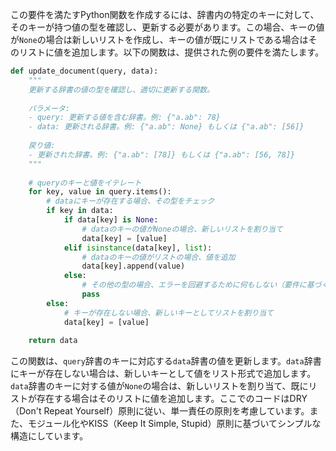 この要件を満たすPython関数を作成するには、辞書内の特定のキーに対して、そのキーが持つ値の型を確認し、更新する必要があります。この場合、キーの値が`None`の場合は新しいリストを作成し、キーの値が既にリストである場合はそのリストに値を追加します。以下の関数は、提供された例の要件を満たします。

```python
def update_document(query, data):
    """
    更新する辞書の値の型を確認し、適切に更新する関数。
    
    パラメータ:
    - query: 更新する値を含む辞書。例: {"a.ab": 78}
    - data: 更新される辞書。例: {"a.ab": None} もしくは {"a.ab": [56]}
    
    戻り値:
    - 更新された辞書。例: {"a.ab": [78]} もしくは {"a.ab": [56, 78]}
    """
    
    # queryのキーと値をイテレート
    for key, value in query.items():
        # dataにキーが存在する場合、その型をチェック
        if key in data:
            if data[key] is None:
                # dataのキーの値がNoneの場合、新しいリストを割り当て
                data[key] = [value]
            elif isinstance(data[key], list):
                # dataのキーの値がリストの場合、値を追加
                data[key].append(value)
            else:
                # その他の型の場合、エラーを回避するために何もしない（要件に基づく）
                pass
        else:
            # キーが存在しない場合、新しいキーとしてリストを割り当て
            data[key] = [value]
    
    return data
```

この関数は、`query`辞書のキーに対応する`data`辞書の値を更新します。`data`辞書にキーが存在しない場合は、新しいキーとして値をリスト形式で追加します。`data`辞書のキーに対する値が`None`の場合は、新しいリストを割り当て、既にリストが存在する場合はそのリストに値を追加します。ここでのコードはDRY（Don't Repeat Yourself）原則に従い、単一責任の原則を考慮しています。また、モジュール化やKISS（Keep It Simple, Stupid）原則に基づいてシンプルな構造にしています。